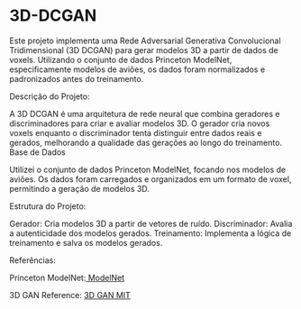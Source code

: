 # 3D-DCGAN

Este projeto implementa uma Rede Adversarial Generativa Convolucional Tridimensional (3D DCGAN) para gerar modelos 3D a partir de dados de voxels. Utilizando o conjunto de dados Princeton ModelNet, especificamente modelos de aviões, os dados foram normalizados e padronizados antes do treinamento.

Descrição do Projeto:

A 3D DCGAN é uma arquitetura de rede neural que combina geradores e discriminadores para criar e avaliar modelos 3D. O gerador cria novos voxels enquanto o discriminador tenta distinguir entre dados reais e gerados, melhorando a qualidade das gerações ao longo do treinamento.
Base de Dados

Utilizei o conjunto de dados Princeton ModelNet, focando nos modelos de aviões. Os dados foram carregados e organizados em um formato de voxel, permitindo a geração de modelos 3D.

Estrutura do Projeto:

Gerador: Cria modelos 3D a partir de vetores de ruído.
Discriminador: Avalia a autenticidade dos modelos gerados.
Treinamento: Implementa a lógica de treinamento e salva os modelos gerados.

Referências:

Princeton ModelNet:[ ModelNet](https://modelnet.cs.princeton.edu/)

3D GAN Reference: [3D GAN MIT](http://3dgan.csail.mit.edu/)
